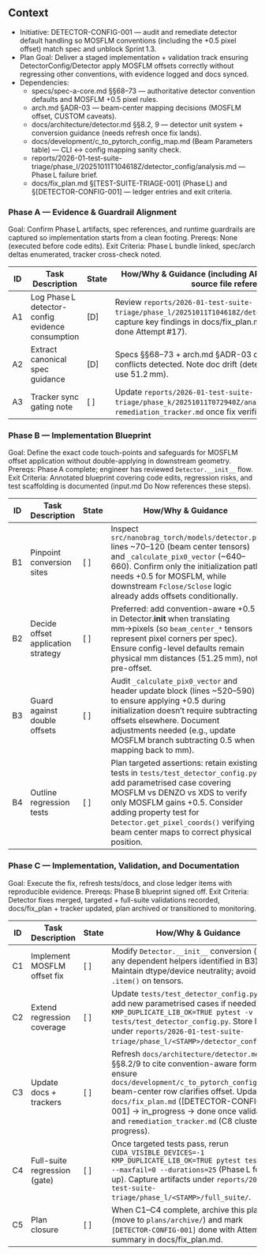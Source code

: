 ## Context
- Initiative: DETECTOR-CONFIG-001 — audit and remediate detector default handling so MOSFLM conventions (including the +0.5 pixel offset) match spec and unblock Sprint 1.3.
- Plan Goal: Deliver a staged implementation + validation track ensuring DetectorConfig/Detector apply MOSFLM offsets correctly without regressing other conventions, with evidence logged and docs synced.
- Dependencies:
  - specs/spec-a-core.md §§68–73 — authoritative detector convention defaults and MOSFLM +0.5 pixel rules.
  - arch.md §ADR-03 — beam-center mapping decisions (MOSFLM offset, CUSTOM caveats).
  - docs/architecture/detector.md §§8.2, 9 — detector unit system + conversion guidance (needs refresh once fix lands).
  - docs/development/c_to_pytorch_config_map.md (Beam Parameters table) — CLI ↔ config mapping sanity check.
  - reports/2026-01-test-suite-triage/phase_l/20251011T104618Z/detector_config/analysis.md — Phase L failure brief.
  - docs/fix_plan.md §[TEST-SUITE-TRIAGE-001] (Phase L) and §[DETECTOR-CONFIG-001] — ledger entries and exit criteria.

### Phase A — Evidence & Guardrail Alignment
Goal: Confirm Phase L artifacts, spec references, and runtime guardrails are captured so implementation starts from a clean footing.
Prereqs: None (executed before code edits).
Exit Criteria: Phase L bundle linked, spec/arch deltas enumerated, tracker cross-check noted.

| ID | Task Description | State | How/Why & Guidance (including API / document / artifact / source file references) |
| --- | --- | --- | --- |
| A1 | Log Phase L detector-config evidence consumption | [D] | Review `reports/2026-01-test-suite-triage/phase_l/20251011T104618Z/detector_config/analysis.md`; capture key findings in docs/fix_plan.md Attempts log (already done Attempt #17). |
| A2 | Extract canonical spec guidance | [D] | Specs §§68–73 + arch.md §ADR-03 quoted in analysis.md; no conflicts detected. Note doc drift (detector.md examples still use 51.2 mm). |
| A3 | Tracker sync gating note | [ ] | Update `reports/2026-01-test-suite-triage/phase_k/20251011T072940Z/analysis/summary.md` and `remediation_tracker.md` once fix verified (tie-in with Phase C3). |

### Phase B — Implementation Blueprint
Goal: Define the exact code touch-points and safeguards for MOSFLM offset application without double-applying in downstream geometry.
Prereqs: Phase A complete; engineer has reviewed `Detector.__init__` flow.
Exit Criteria: Annotated blueprint covering code edits, regression risks, and test scaffolding is documented (input.md Do Now references these steps).

| ID | Task Description | State | How/Why & Guidance |
| --- | --- | --- | --- |
| B1 | Pinpoint conversion sites | [ ] | Inspect `src/nanobrag_torch/models/detector.py` lines ~70–120 (beam center tensors) and `_calculate_pix0_vector` (~640–660). Confirm only the initialization path needs +0.5 for MOSFLM, while downstream `Fclose/Sclose` logic already adds offsets conditionally. |
| B2 | Decide offset application strategy | [ ] | Preferred: add convention-aware +0.5 in Detector.__init__ when translating mm→pixels (so `beam_center_*` tensors represent pixel corners per spec). Ensure config-level defaults remain physical mm distances (51.25 mm), not pre-offset. |
| B3 | Guard against double offsets | [ ] | Audit `_calculate_pix0_vector` and header update block (lines ~520–590) to ensure applying +0.5 during initialization doesn’t require subtracting offsets elsewhere. Document adjustments needed (e.g., update MOSFLM branch subtracting 0.5 when mapping back to mm). |
| B4 | Outline regression tests | [ ] | Plan targeted assertions: retain existing tests in `tests/test_detector_config.py`; add parametrised case covering MOSFLM vs DENZO vs XDS to verify only MOSFLM gains +0.5. Consider adding property test for `Detector.get_pixel_coords()` verifying beam center maps to correct physical position. |

### Phase C — Implementation, Validation, and Documentation
Goal: Execute the fix, refresh tests/docs, and close ledger items with reproducible evidence.
Prereqs: Phase B blueprint signed off.
Exit Criteria: Detector fixes merged, targeted + full-suite validations recorded, docs/fix_plan + tracker updated, plan archived or transitioned to monitoring.

| ID | Task Description | State | How/Why & Guidance |
| --- | --- | --- | --- |
| C1 | Implement MOSFLM offset fix | [ ] | Modify `Detector.__init__` conversion (and any dependent helpers identified in B3). Maintain dtype/device neutrality; avoid `.item()` on tensors. |
| C2 | Extend regression coverage | [ ] | Update `tests/test_detector_config.py` (and add new parametrised cases if needed). Run `KMP_DUPLICATE_LIB_OK=TRUE pytest -v tests/test_detector_config.py`. Store logs under `reports/2026-01-test-suite-triage/phase_l/<STAMP>/detector_config/`. |
| C3 | Update docs + trackers | [ ] | Refresh `docs/architecture/detector.md` §§8.2/9 to cite convention-aware formula; ensure `docs/development/c_to_pytorch_config_map.md` beam-center row clarifies offset. Update `docs/fix_plan.md` ([DETECTOR-CONFIG-001] → in_progress → done once validated) and `remediation_tracker.md` (C8 cluster progress). |
| C4 | Full-suite regression (gate) | [ ] | Once targeted tests pass, rerun `CUDA_VISIBLE_DEVICES=-1 KMP_DUPLICATE_LIB_OK=TRUE pytest tests/ -v --maxfail=0 --durations=25` (Phase L follow-up). Capture artifacts under `reports/2026-01-test-suite-triage/phase_l/<STAMP>/full_suite/`. |
| C5 | Plan closure | [ ] | When C1–C4 complete, archive this plan (move to `plans/archive/`) and mark `[DETECTOR-CONFIG-001]` done with Attempt summary in docs/fix_plan.md.

